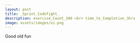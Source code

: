 ```yaml
---
layout: post
title: _Sprint_Codefight_ 
description: exercise_Count_100 <br> time_to_Completion_3hrs
image: assets/images/ui.png
---
```


Good old fun
